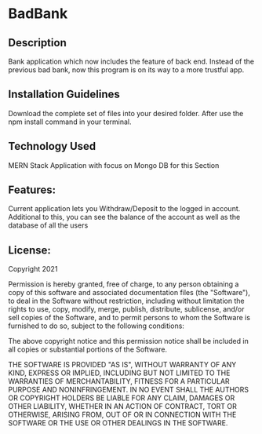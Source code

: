 # BadBank
## Description
Bank application which now includes the feature of back end. Instead of the previous bad bank, now this program is on its way to a more trustful app.
## Installation Guidelines
Download the complete set of files into your desired folder. After use the npm install command in your terminal.
## Technology Used
MERN Stack Application with focus on Mongo DB for this Section
## Features:
Current application lets you Withdraw/Deposit to the logged in account. Additional to this, you can see the balance of the account as well as the database of all the users
## License:
Copyright 2021

Permission is hereby granted, free of charge, to any person obtaining a copy of this software and associated documentation files (the "Software"), to deal in the Software without restriction, including without limitation the rights to use, copy, modify, merge, publish, distribute, sublicense, and/or sell copies of the Software, and to permit persons to whom the Software is furnished to do so, subject to the following conditions:

The above copyright notice and this permission notice shall be included in all copies or substantial portions of the Software.

THE SOFTWARE IS PROVIDED "AS IS", WITHOUT WARRANTY OF ANY KIND, EXPRESS OR IMPLIED, INCLUDING BUT NOT LIMITED TO THE WARRANTIES OF MERCHANTABILITY, FITNESS FOR A PARTICULAR PURPOSE AND NONINFRINGEMENT. IN NO EVENT SHALL THE AUTHORS OR COPYRIGHT HOLDERS BE LIABLE FOR ANY CLAIM, DAMAGES OR OTHER LIABILITY, WHETHER IN AN ACTION OF CONTRACT, TORT OR OTHERWISE, ARISING FROM, OUT OF OR IN CONNECTION WITH THE SOFTWARE OR THE USE OR OTHER DEALINGS IN THE SOFTWARE.

